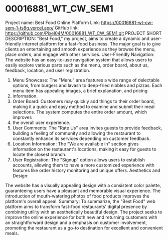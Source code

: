 # 00016881_WT_CW_SEM1
Project name: Best Food Online Platform
Link: https://00016881-wt-cw-sem-1-ts8g.vercel.app/
GitHub link: https://github.com/Pixel04M/00016881_WT_CW_SEM1.git
PROJECT SHORT DESCRIPTION:
    "Best Food," my project, aims to create a dynamic and user-friendly internet platform for a fast-food business. The major goal is to give clients an entertaining and smooth experience as they browse the 
    menu, place orders, and engage with other services.
    User-Friendly Navigation: The website has an easy-to-use navigation system that allows users to easily explore various parts such as the menu, order board, about us, feedback, location, and user registration.
1.	Menu Showcase: The "Menu" area features a wide range of delectable options, from burgers and lavash to deep-fried nibbles and pizzas. Each menu item has appealing images, a brief explanation, and pricing
2.	information.
3.	Order Board: Customers may quickly add things to their order board, making it a quick and easy method to examine and submit their meal selections. The system computes the entire order amount, which improves
4.	the overall user experience.
5.	User Comments: The "Rate Us" area invites guests to provide feedback, building a feeling of community and allowing the restaurant to constantly enhance its services depending on customer feedback.
6.	Location Information: The "We are available in" section gives information on the restaurant's locations, making it easy for guests to locate the closest branch.
7.	User Registration: The "Signup" option allows users to establish accounts, allowing them to have a more customized experience with features like order history monitoring and unique offers.
Aesthetics and Design:
   
   The website has a visually appealing design with a consistent color palette, guaranteeing users have a pleasant and memorable visual experience. The introduction of mouth-watering photos of food products improves
   the platform's overall appeal.
Summary:
    To summarize, the "Best Food" web platform aims to transform fast-food restaurants' digital presence by combining utility with an aesthetically beautiful design. The project seeks to improve the online experience
    for both new and returning customers with an straightforward design and a emphasis on customer involvement, promoting the restaurant as a go-to destination for excellent and convenient meals.




